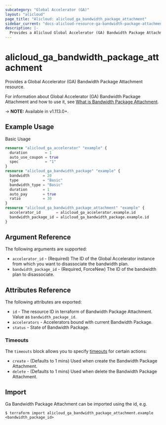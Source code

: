 ```yaml
---
subcategory: "Global Accelerator (GA)"
layout: "alicloud"
page_title: "Alicloud: alicloud_ga_bandwidth_package_attachment"
sidebar_current: "docs-alicloud-resource-ga-bandwidth-package-attachment"
description: |-
  Provides a Alicloud Global Accelerator (GA) Bandwidth Package Attachment resource.
---
```


# alicloud\_ga\_bandwidth\_package\_attachment

Provides a Global Accelerator (GA) Bandwidth Package Attachment resource.

For information about Global Accelerator (GA) Bandwidth Package Attachment and how to use it, see [What is Bandwidth Package Attachment](https://www.alibabacloud.com/help/en/doc-detail/153241.htm).

-> **NOTE:** Available in v1.113.0+.

## Example Usage

Basic Usage

```terraform
resource "alicloud_ga_accelerator" "example" {
  duration        = 1
  auto_use_coupon = true
  spec            = "1"
}
resource "alicloud_ga_bandwidth_package" "example" {
  bandwidth      = 20
  type           = "Basic"
  bandwidth_type = "Basic"
  duration       = 1
  auto_pay       = true
  ratio          = 30
}
resource "alicloud_ga_bandwidth_package_attachment" "example" {
  accelerator_id       = alicloud_ga_accelerator.example.id
  bandwidth_package_id = alicloud_ga_bandwidth_package.example.id
}

```

## Argument Reference

The following arguments are supported:

* `accelerator_id` - (Required) The ID of the Global Accelerator instance from which you want to disassociate the bandwidth plan.
* `bandwidth_package_id` - (Required, ForceNew) The ID of the bandwidth plan to disassociate.

## Attributes Reference

The following attributes are exported:

* `id` - The resource ID in terraform of Bandwidth Package Attachment. Value as `bandwidth_package_id`.
* `accelerators` - Accelerators bound with current Bandwidth Package.
* `status` - State of Bandwidth Package.

### Timeouts

The `timeouts` block allows you to specify [timeouts](https://www.terraform.io/docs/configuration-0-11/resources.html#timeouts) for certain actions:

* `create` - (Defaults to 1 mins) Used when create the Bandwidth Package Attachment.
* `delete` - (Defaults to 1 mins) Used when delete the Bandwidth Package Attachment.

## Import

Ga Bandwidth Package Attachment can be imported using the id, e.g.

```
$ terraform import alicloud_ga_bandwidth_package_attachment.example <bandwidth_package_id>
```